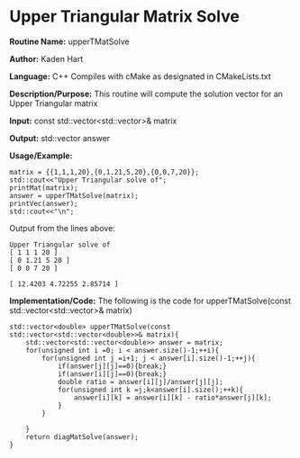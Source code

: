 # Upper Triangular Matrix Solve

**Routine Name:**           upperTMatSolve

**Author:** Kaden Hart

**Language:** C++ Compiles with cMake as designated in CMakeLists.txt

**Description/Purpose:** This routine will compute the solution vector for an Upper Triangular matrix

**Input:** const std::vector<std::vector<double>>& matrix

**Output:** std::vector<double> answer

**Usage/Example:**  

    matrix = {{1,1,1,20},{0,1.21,5,20},{0,0,7,20}};
    std::cout<<"Upper Triangular solve of";
    printMat(matrix);
    answer = upperTMatSolve(matrix);
    printVec(answer);
    std::cout<<"\n";


Output from the lines above:

    Upper Triangular solve of
    [ 1 1 1 20 ]
    [ 0 1.21 5 20 ]
    [ 0 0 7 20 ]

    [ 12.4203 4.72255 2.85714 ]

**Implementation/Code:** The following is the code for upperTMatSolve(const std::vector<std::vector<double>>& matrix)

    std::vector<double> upperTMatSolve(const std::vector<std::vector<double>>& matrix){
        std::vector<std::vector<double>> answer = matrix;
        for(unsigned int i =0; i < answer.size()-1;++i){
            for(unsigned int j =i+1; j < answer[i].size()-1;++j){
                if(answer[j][j]==0){break;}
                if(answer[i][j]==0){break;}
                double ratio = answer[i][j]/answer[j][j];
                for(unsigned int k =j;k<answer[i].size();++k){
                    answer[i][k] = answer[i][k] - ratio*answer[j][k];
                }
            }

        }
        return diagMatSolve(answer);
    }
